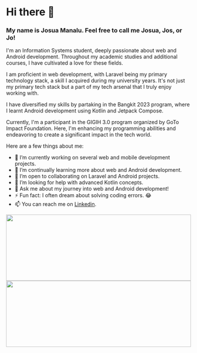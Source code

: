 # Hi there 👋

### My name is Josua Manalu. Feel free to call me Josua, Jos, or Jo!

I'm an Information Systems student, deeply passionate about web and Android development. Throughout my academic studies and additional courses, I have cultivated a love for these fields.

I am proficient in web development, with Laravel being my primary technology stack, a skill I acquired during my university years. It's not just my primary tech stack but a part of my tech arsenal that I truly enjoy working with.

I have diversified my skills by partaking in the Bangkit 2023 program, where I learnt Android development using Kotlin and Jetpack Compose.

Currently, I'm a participant in the GIGIH 3.0 program organized by GoTo Impact Foundation. Here, I'm enhancing my programming abilities and endeavoring to create a significant impact in the tech world.

Here are a few things about me:

-   🔭 I’m currently working on several web and mobile development projects.
-   🌱 I’m continually learning more about web and Android development.
-   👯 I’m open to collaborating on Laravel and Android projects.
-   🤔 I’m looking for help with advanced Kotlin concepts.
-   💬 Ask me about my journey into web and Android development!
-   ⚡ Fun fact: I often dream about solving coding errors. 😂
-   📫 You can reach me on [Linkedin](https://www.linkedin.com/in/josua-manalu-5b66a0207/).

<p align="left">
<a href="https://github.com/JosuaMnl">
    <img style="width:100%" height="180em" src="https://github-readme-stats.vercel.app/api/top-langs/?username=JosuaMnl&layout=compact&theme=dark"/>
    <img style="width:100%" height="180em" src="https://github-readme-stats-eight-theta.vercel.app/api?username=JosuaMnl&show_icons=true&theme=dark&include_all_commits=true&count_private=trueue&count_private=true"/>
</a>
</p>
